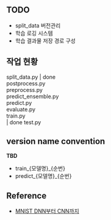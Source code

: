 
## TODO
* split_data 버전관리
* 학습 로깅 시스템
* 학습 결과물 저장 경로 구성

## 작업 현황

split_data.py | done <br>
postprocess.py <br>
preprocess.py <br>
predict_ensemble.py <br>
predict.py <br>
evaluate.py <br>
train.py <br> | done
test.py <br>


## version name convention
**TBD**
* train_{모델명}_{순번}
* predict_{모델명}_{순번}


## Reference
* [MNIST DNN부터 CNN까지](https://korchris.github.io/2019/08/23/mnist/)
